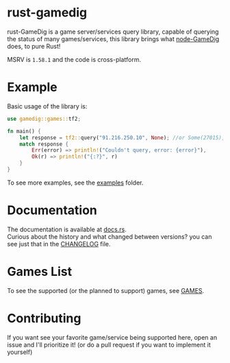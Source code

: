 # rust-gamedig
rust-GameDig is a game server/services query library, capable of querying the status of many games/services, this library brings what [node-GameDig](https://github.com/gamedig/node-gamedig) does, to pure Rust!  

MSRV is `1.58.1` and the code is cross-platform.

# Example
Basic usage of the library is:
```rust
use gamedig::games::tf2;

fn main() {
    let response = tf2::query("91.216.250.10", None); //or Some(27015), None is the default protocol port
    match response {
        Err(error) => println!("Couldn't query, error: {error}"),
        Ok(r) => println!("{:?}", r)
    }
}
```
To see more examples, see the [examples](examples) folder.

# Documentation
The documentation is available at [docs.rs](https://docs.rs/gamedig/latest/gamedig/).  
Curious about the history and what changed between versions? you can see just that in the [CHANGELOG](CHANGELOG.md) file.

# Games List
To see the supported (or the planned to support) games, see [GAMES](GAMES.md).

# Contributing
If you want see your favorite game/service being supported here, open an issue and I'll prioritize it! (or do a pull request if you want to implement it yourself)
